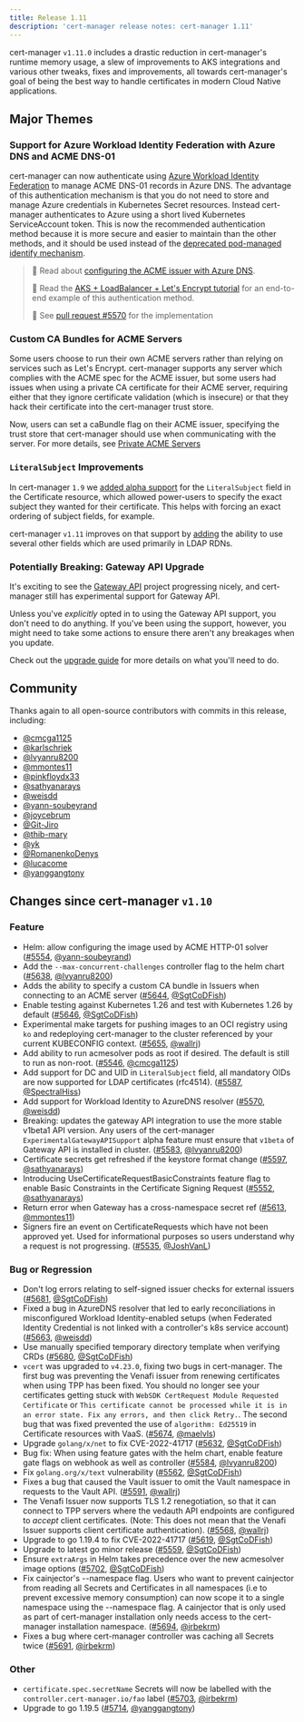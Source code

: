 ```yaml
---
title: Release 1.11
description: 'cert-manager release notes: cert-manager 1.11'
---
```


cert-manager `v1.11.0` includes a drastic reduction in cert-manager's runtime memory usage,
a slew of improvements to AKS integrations and various other tweaks, fixes and improvements,
all towards cert-manager's goal of being the best way to handle certificates in modern
Cloud Native applications.

## Major Themes

### Support for Azure Workload Identity Federation with Azure DNS and ACME DNS-01

cert-manager can now authenticate using [Azure Workload Identity Federation](https://learn.microsoft.com/en-us/azure/active-directory/develop/workload-identity-federation) to manage ACME DNS-01 records in Azure DNS.
The advantage of this authentication mechanism is that you do not need to store and manage Azure credentials in Kubernetes Secret resources.
Instead cert-manager authenticates to Azure using a short lived Kubernetes ServiceAccount token.
This is now the recommended authentication method because it is more secure and easier to maintain than the other methods,
and it should be used instead of the [deprecated pod-managed identify mechanism](https://github.com/Azure/aad-pod-identity#-announcement).

> 📖 Read about [configuring the ACME issuer with Azure DNS](../configuration/acme/dns01/azuredns/README.md).
>
> 📖 Read the [AKS + LoadBalancer + Let's Encrypt tutorial](../tutorials/getting-started-aks-letsencrypt/README.md) for an end-to-end example of this authentication method.
>
> 🔗 See [pull request #5570](https://github.com/cert-manager/cert-manager/pull/5570) for the implementation

### Custom CA Bundles for ACME Servers

Some users choose to run their own ACME servers rather than relying on services such as Let's Encrypt. cert-manager supports any server which
complies with the ACME spec for the ACME issuer, but some users had issues when using a private CA certificate for their ACME server, requiring
either that they ignore certificate validation (which is insecure) or that they hack their certificate into the cert-manager trust store.

Now, users can set a caBundle flag on their ACME issuer, specifying the trust store that cert-manager should use when communicating with the
server. For more details, see [Private ACME Servers](../configuration/acme.md#private-acme-servers)

### `LiteralSubject` Improvements

In cert-manager `1.9` we [added alpha support](./release-notes-1.9.md#literal-certificate-subjects) for the `LiteralSubject` field in the Certificate resource, which
allowed power-users to specify the exact subject they wanted for their certificate. This helps with forcing
an exact ordering of subject fields, for example.

cert-manager `v1.11` improves on that support by [adding](https://github.com/cert-manager/cert-manager/pull/5587) the
ability to use several other fields which are used primarily in LDAP RDNs.

### Potentially Breaking: Gateway API Upgrade

It's exciting to see the [Gateway API](https://gateway-api.sigs.k8s.io) project progressing
nicely, and cert-manager still has experimental support for Gateway API.

Unless you've _explicitly_ opted in to using the Gateway API support, you don't need to do
anything. If you've been using the support, however, you might need to take some actions
to ensure there aren't any breakages when you update.

Check out the [upgrade guide](../installation/upgrading/upgrading-1.10-1.11.md) for more
details on what you'll need to do.

## Community

Thanks again to all open-source contributors with commits in this release, including:

- [@cmcga1125](https://github.com/cmcga1125)
- [@karlschriek](https://github.com/karlschriek)
- [@lvyanru8200](https://github.com/lvyanru8200)
- [@mmontes11](https://github.com/mmontes11)
- [@pinkfloydx33](https://github.com/pinkfloydx33)
- [@sathyanarays](https://github.com/sathyanarays)
- [@weisdd](https://github.com/weisdd)
- [@yann-soubeyrand](https://github.com/yann-soubeyrand)
- [@joycebrum](https://github.com/joycebrum)
- [@Git-Jiro](https://github.com/Git-Jiro)
- [@thib-mary](https://github.com/thib-mary)
- [@yk](https://github.com/yk)
- [@RomanenkoDenys](https://github.com/RomanenkoDenys)
- [@lucacome](https://github.com/lucacome)
- [@yanggangtony](https://github.com/yanggangtony)

## Changes since cert-manager `v1.10`

### Feature

- Helm: allow configuring the image used by ACME HTTP-01 solver ([#5554](https://github.com/cert-manager/cert-manager/pull/5554), [@yann-soubeyrand](https://github.com/yann-soubeyrand))
- Add the `--max-concurrent-challenges` controller flag to the helm chart ([#5638](https://github.com/cert-manager/cert-manager/pull/5638), [@lvyanru8200](https://github.com/lvyanru8200))
- Adds the ability to specify a custom CA bundle in Issuers when connecting to an ACME server ([#5644](https://github.com/cert-manager/cert-manager/pull/5644), [@SgtCoDFish](https://github.com/SgtCoDFish))
- Enable testing against Kubernetes 1.26 and test with Kubernetes 1.26 by default ([#5646](https://github.com/cert-manager/cert-manager/pull/5646), [@SgtCoDFish](https://github.com/SgtCoDFish))
- Experimental make targets for pushing images to an OCI registry using `ko` and redeploying cert-manager to the cluster referenced by your current KUBECONFIG context. ([#5655](https://github.com/cert-manager/cert-manager/pull/5655), [@wallrj](https://github.com/wallrj))
- Add ability to run acmesolver pods as root if desired. The default is still to run as non-root. ([#5546](https://github.com/cert-manager/cert-manager/pull/5546), [@cmcga1125](https://github.com/cmcga1125))
- Add support for DC and UID in `LiteralSubject` field, all mandatory OIDs are now supported for LDAP certificates (rfc4514). ([#5587](https://github.com/cert-manager/cert-manager/pull/5587), [@SpectralHiss](https://github.com/SpectralHiss))
- Add support for Workload Identity to AzureDNS resolver ([#5570](https://github.com/cert-manager/cert-manager/pull/5570), [@weisdd](https://github.com/weisdd))
- Breaking: updates the gateway API integration to use the more stable v1beta1 API version. Any users of the cert-manager `ExperimentalGatewayAPISupport` alpha feature must ensure that `v1beta` of Gateway API is installed in cluster. ([#5583](https://github.com/cert-manager/cert-manager/pull/5583), [@lvyanru8200](https://github.com/lvyanru8200))
- Certificate secrets get refreshed if the keystore format change ([#5597](https://github.com/cert-manager/cert-manager/pull/5597), [@sathyanarays](https://github.com/sathyanarays))
- Introducing UseCertificateRequestBasicConstraints feature flag to enable Basic Constraints in the Certificate Signing Request ([#5552](https://github.com/cert-manager/cert-manager/pull/5552), [@sathyanarays](https://github.com/sathyanarays))
- Return error when Gateway has a cross-namespace secret ref ([#5613](https://github.com/cert-manager/cert-manager/pull/5613), [@mmontes11](https://github.com/mmontes11))
- Signers fire an event on CertificateRequests which have not been approved yet. Used for informational purposes so users understand why a request is not progressing. ([#5535](https://github.com/cert-manager/cert-manager/pull/5535), [@JoshVanL](https://github.com/JoshVanL))

### Bug or Regression

- Don't log errors relating to self-signed issuer checks for external issuers ([#5681](https://github.com/cert-manager/cert-manager/pull/5681), [@SgtCoDFish](https://github.com/SgtCoDFish))
- Fixed a bug in AzureDNS resolver that led to early reconciliations in misconfigured Workload Identity-enabled setups (when Federated Identity Credential is not linked with a controller's k8s service account) ([#5663](https://github.com/cert-manager/cert-manager/pull/5663), [@weisdd](https://github.com/weisdd))
- Use manually specified temporary directory template when verifying CRDs ([#5680](https://github.com/cert-manager/cert-manager/pull/5680), [@SgtCoDFish](https://github.com/SgtCoDFish))
- `vcert` was upgraded to `v4.23.0`, fixing two bugs in cert-manager. The first bug was preventing the Venafi issuer from renewing certificates when using TPP has been fixed. You should no longer see your certificates getting stuck with `WebSDK CertRequest Module Requested Certificate` or `This certificate cannot be processed while it is in an error state. Fix any errors, and then click Retry.`. The second bug that was fixed prevented the use of `algorithm: Ed25519` in Certificate resources with VaaS. ([#5674](https://github.com/cert-manager/cert-manager/pull/5674), [@maelvls](https://github.com/maelvls))
- Upgrade `golang/x/net` to fix CVE-2022-41717 ([#5632](https://github.com/cert-manager/cert-manager/pull/5632), [@SgtCoDFish](https://github.com/SgtCoDFish))
- Bug fix: When using feature gates with the helm chart, enable feature gate flags on webhook as well as controller ([#5584](https://github.com/cert-manager/cert-manager/pull/5584), [@lvyanru8200](https://github.com/lvyanru8200))
- Fix `golang.org/x/text` vulnerability ([#5562](https://github.com/cert-manager/cert-manager/pull/5562), [@SgtCoDFish](https://github.com/SgtCoDFish))
- Fixes a bug that caused the Vault issuer to omit the Vault namespace in requests to the Vault API. ([#5591](https://github.com/cert-manager/cert-manager/pull/5591), [@wallrj](https://github.com/wallrj))
- The Venafi Issuer now supports TLS 1.2 renegotiation, so that it can connect to TPP servers where the vedauth API endpoints are configured to *accept* client certificates. (Note: This does not mean that the Venafi Issuer supports client certificate authentication). ([#5568](https://github.com/cert-manager/cert-manager/pull/5568), [@wallrj](https://github.com/wallrj))
- Upgrade to go 1.19.4 to fix CVE-2022-41717 ([#5619](https://github.com/cert-manager/cert-manager/pull/5619), [@SgtCoDFish](https://github.com/SgtCoDFish))
- Upgrade to latest go minor release ([#5559](https://github.com/cert-manager/cert-manager/pull/5559), [@SgtCoDFish](https://github.com/SgtCoDFish))
- Ensure `extraArgs` in Helm takes precedence over the new acmesolver image options ([#5702](https://github.com/cert-manager/cert-manager/pull/5702), [@SgtCoDFish](https://github.com/SgtCoDFish))
- Fix cainjector's --namespace flag. Users who want to prevent cainjector from reading all Secrets and Certificates in all namespaces (i.e to prevent excessive memory consumption) can now scope it to a single namespace using the --namespace flag. A cainjector that is only used as part of cert-manager installation only needs access to the cert-manager installation namespace. ([#5694](https://github.com/cert-manager/cert-manager/pull/5694), [@irbekrm](https://github.com/irbekrm))
- Fixes a bug where cert-manager controller was caching all Secrets twice ([#5691](https://github.com/cert-manager/cert-manager/pull/5691), [@irbekrm](https://github.com/irbekrm))

### Other

- `certificate.spec.secretName` Secrets will now be labelled with the `controller.cert-manager.io/fao` label ([#5703](https://github.com/cert-manager/cert-manager/pull/5703), [@irbekrm](https://github.com/irbekrm))
- Upgrade to go 1.19.5 ([#5714](https://github.com/cert-manager/cert-manager/pull/5714), [@yanggangtony](https://github.com/yanggangtony))
